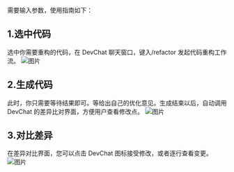 需要输入参数，使用指南如下：

## 1.选中代码

选中你需要重构的代码，在 DevChat 聊天窗口，键入/refactor 发起代码重构工作流。
![图片](https://deploy-script.merico.cn/devchat/workflow/refactor.name_1.png)

## 2.生成代码

此时，你只需要等待结果即可。等给出自己的优化意见。生成结束以后，自动调用 DevChat 的差异比对界面，方便用户查看修改点。
![图片](https://deploy-script.merico.cn/devchat/workflow/refactor.name_2.gif)

## 3.对比差异

在差异对比界面，您可以点击 DevChat 图标接受修改，或者逐行查看变更。
![图片](https://deploy-script.merico.cn/devchat/workflow/refactor.name_3.png)
